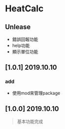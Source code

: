 # HeatCalc

## Unlease
- 錯誤回報功能
- help功能
- 顯示單位功能

## [1.0.1] 2019.10.10
### add 
- 使用mod來管理package

## [1.0.0] 2019.10.10
> 基本功能完成
